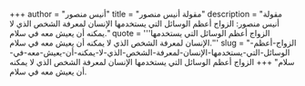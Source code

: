 +++
author = "أنيس منصور"
title = "مقولة أنيس منصور"
description = "مقولة أنيس منصور: الزواج أعظم الوسائل التي يستخدمها الإنسان لمعرفة الشخص الذي لا يمكنه أن يعيش معه في سلام."
quote = '''الزواج أعظم الوسائل التي يستخدمها الإنسان لمعرفة الشخص الذي لا يمكنه أن يعيش معه في سلام.''' 
slug = "الزواج-أعظم-الوسائل-التي-يستخدمها-الإنسان-لمعرفة-الشخص-الذي-لا-يمكنه-أن-يعيش-معه-في-سلام"
+++
الزواج أعظم الوسائل التي يستخدمها الإنسان لمعرفة الشخص الذي لا يمكنه أن يعيش معه في سلام.
